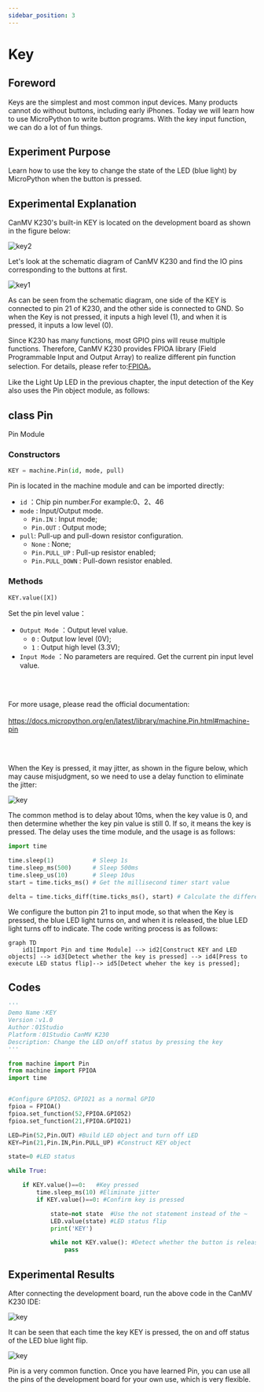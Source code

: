 ```yaml
---
sidebar_position: 3
---
```


# Key

## Foreword
Keys are the simplest and most common input devices. Many products cannot do without buttons, including early iPhones. Today we will learn how to use MicroPython to write button programs. With the key input function, we can do a lot of fun things.

## Experiment Purpose
Learn how to use the key to change the state of the LED (blue light) by MicroPython when the button is pressed.

## Experimental Explanation

CanMV K230's built-in KEY is located on the development board as shown in the figure below:

![key2](./img/key/key1.png)

Let's look at the schematic diagram of CanMV K230 and find the IO pins corresponding to the buttons at first.

![key1](./img/key/key2.png)

As can be seen from the schematic diagram, one side of the KEY is connected to pin 21 of K230, and the other side is connected to GND. So when the Key is not pressed, it inputs a high level (1), and when it is pressed, it inputs a low level (0).

Since K230 has many functions, most GPIO pins will reuse multiple functions. Therefore, CanMV K230 provides FPIOA library (Field Programmable Input and Output Array) to realize different pin function selection. For details, please refer to:[FPIOA](https://developer.canaan-creative.com/k230_canmv/main/zh/api/machine/K230_CanMV_FPIOA%E6%A8%A1%E5%9D%97API%E6%89%8B%E5%86%8C.html#)。

Like the Light Up LED in the previous chapter, the input detection of the Key also uses the Pin object module, as follows:

## class Pin
Pin Module

### Constructors
```python
KEY = machine.Pin(id, mode, pull)
```

Pin is located in the machine module and can be imported directly:

- `id` ：Chip pin number.For example:0、2、46
- `mode` : Input/Output mode.
    - `Pin.IN` : Input mode;
    - `Pin.OUT` : Output mode;   
- `pull`: Pull-up and pull-down resistor configuration.
    - `None` : None;
    - `Pin.PULL_UP` : Pull-up resistor enabled;
    - `Pin.PULL_DOWN` : Pull-down resistor enabled.



### Methods
```python
KEY.value([X])
```
Set the pin level value：
- `Output Mode` ：Output level value.
    - `0` :  Output low level (0V);
    - `1` :  Output high level (3.3V);
- `Input Mode` ：No parameters are required. Get the current pin input level value.

<br></br>

For more usage, please read the official documentation:<br></br>
https://docs.micropython.org/en/latest/library/machine.Pin.html#machine-pin

<br></br>

When the Key is pressed, it may jitter, as shown in the figure below, which may cause misjudgment, so we need to use a delay function to eliminate the jitter:

![key](./img/key/key3.png)

The common method is to delay about 10ms, when the key value is 0, and then determine whether the key pin value is still 0. If so, it means the key is pressed. The delay uses the time module, and the usage is as follows:
```python
import time

time.sleep(1)           # Sleep 1s
time.sleep_ms(500)      # Sleep 500ms
time.sleep_us(10)       # Sleep 10us
start = time.ticks_ms() # Get the millisecond timer start value

delta = time.ticks_diff(time.ticks_ms(), start) # Calculate the difference from power-on to the current time
```

We configure the button pin 21 to input mode, so that when the Key is pressed, the blue LED light turns on, and when it is released, the blue LED light turns off to indicate. The code writing process is as follows:

```mermaid
graph TD
    id1[Import Pin and time Module] --> id2[Construct KEY and LED objects] --> id3[Detect whether the key is pressed] --> id4[Press to execute LED status flip]--> id5[Detect wheher the key is pressed];
```

## Codes

```python
'''
Demo Name：KEY
Version：v1.0
Author：01Studio
Platform：01Studio CanMV K230
Description: Change the LED on/off status by pressing the key
'''

from machine import Pin
from machine import FPIOA
import time


#Configure GPIO52、GPIO21 as a normal GPIO
fpioa = FPIOA()
fpioa.set_function(52,FPIOA.GPIO52)
fpioa.set_function(21,FPIOA.GPIO21)

LED=Pin(52,Pin.OUT) #Build LED object and turn off LED
KEY=Pin(21,Pin.IN,Pin.PULL_UP) #Construct KEY object

state=0 #LED status

while True:

    if KEY.value()==0:   #Key pressed
        time.sleep_ms(10) #Eliminate jitter
        if KEY.value()==0: #Confirm key is pressed

            state=not state  #Use the not statement instead of the ~ 
            LED.value(state) #LED status flip
            print('KEY')

            while not KEY.value(): #Detect whether the button is released
                pass

```

## Experimental Results

After connecting the development board, run the above code in the CanMV K230 IDE:

![key](./img/key/key4.png)

It can be seen that each time the key KEY is pressed, the on and off status of the LED blue light flip.

![key](./img/key/key5.png)

Pin is a very common function. Once you have learned Pin, you can use all the pins of the development board for your own use, which is very flexible.